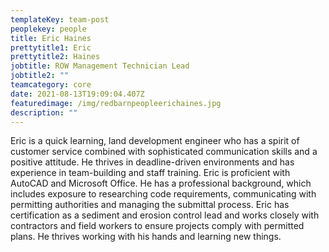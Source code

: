 ```yaml
---
templateKey: team-post
peoplekey: people
title: Eric Haines
prettytitle1: Eric
prettytitle2: Haines
jobtitle: ROW Management Technician Lead
jobtitle2: ""
teamcategory: core
date: 2021-08-13T19:09:04.407Z
featuredimage: /img/redbarnpeopleerichaines.jpg
description: ""
---
```


<!--StartFragment-->

Eric is a quick learning, land development engineer who has a spirit of customer service combined with sophisticated communication skills and a positive attitude. He thrives in deadline-driven environments and has experience in team-building and staff training. Eric is proficient with AutoCAD and Microsoft Office. He has a professional background, which includes exposure to researching code requirements, communicating with permitting authorities and managing the submittal process. Eric has certification as a sediment and erosion control lead and works closely with contractors and field workers to ensure projects comply with permitted plans. He thrives working with his hands and learning new things.

<!--EndFragment-->
